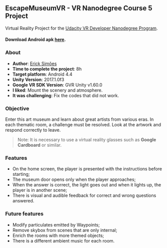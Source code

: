 EscapeMuseumVR - VR Nanodegree Course 5 Project
-------------------------------------------------------------------------------
Virtual Reality Project for the [Udacity VR Developer Nanodegree Program](https://www.udacity.com/vr).

#### Download Android apk [here](https://github.com/ErickSimoes/EscapeMuseumVR/releases/download/v1.0/EscapeMuseumVR.apk).

### About
* **Author**: [Erick Simões](https://github.com/ErickSimoes)
* **Time to complete the project**: 8h
* **Target platform**: Android 4.4
* **Unity Version**: 2017.1.0f3
* **Google VR SDK Version**: GVR Unity v1.60.0
* **I liked**: Mount the scenery and atmosphere.
* **It was challenging**: Fix the codes that did not work.

### Objective
Enter this art museum and learn about great artists from various eras. In each thematic room, a challenge must be resolved. Look at the artwork and respond correctly to leave.
> Note: It is necessary to use a virtual reality glasses such as **Google Cardboard** or similar.

### Features
* On the home screen, the player is presented with the instructions before starting;
* The museum door opens only when the player approaches;
* When the answer is correct, the light goes out and when it lights up, the player is in another scene;
* There is visual and audible feedback for correct and wrong questions answered.

### Future features
* Modify particulates emitted by Waypoints;
* Remove skybox from scenes that are only internal;
* Enrich the rooms with more themed objects;
* There is a different ambient music for each room.
